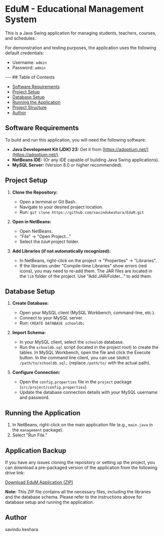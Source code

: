 # EduM - Educational Management System

This is a Java Swing application for managing students, teachers, courses, and schedules.

For demonstration and testing purposes, the application uses the following default credentials:

*   Username: `admin`
*   Password: `admin`

---  ## Table of Contents

- [Software Requirements](#software-requirements)
- [Project Setup](#project-setup)
- [Database Setup](#database-setup)
- [Running the Application](#running-the-application)
- [Project Structure](#project-structure)
- [Author](#author)

## Software Requirements

To build and run this application, you will need the following software:

- **Java Development Kit (JDK) 23:** Get it from [https://adoptium.net/](https://adoptium.net/).
- **NetBeans IDE:** (Or any IDE capable of building Java Swing applications).
- **MySQL Server:** (Version 8.0 or higher recommended).

## Project Setup

1. **Clone the Repository:**
   - Open a terminal or Git Bash.
   - Navigate to your desired project location.
   - Run: `git clone https://github.com/savindukeshara/EduM.git`

2. **Open in NetBeans:**
   - Open NetBeans.
   - "File" -> "Open Project..."
   - Select the `EduM` project folder.

3. **Add Libraries (if not automatically recognized):**
   - In NetBeans, right-click on the project -> "Properties" -> "Libraries".
   - If the libraries under "Compile-time Libraries" show errors (red icons), you may need to re-add them. The JAR files are located in the `lib` folder of the project. Use "Add JAR/Folder..." to add them.

## Database Setup

1. **Create Database:**
   - Open your MySQL client (MySQL Workbench, command-line, etc.).
   - Connect to your MySQL server.
   - Run: `CREATE DATABASE schooldb;`

2. **Import Schema:**
   - In your MySQL client, select the `schooldb` database.
   - Run the `schooldb.sql` script (located in the project root) to create the tables. In MySQL Workbench, open the file and click the Execute button. In the command line client, you can use `SOURCE /path/to/schooldb.sql;` (replace `/path/to/` with the actual path).

3. **Configure Connection:**
   - Open the `config.properties` file in the `project` package (`src/project/config.properties`).
   - Update the database connection details with *your* MySQL username and password.

## Running the Application

1. In NetBeans, right-click on the main application file (e.g., `main.java` in the `management` package).
2. Select "Run File."

## Application Backup

If you have any issues cloning the repository or setting up the project, you can download a pre-packaged version of the application from the following drive link:

[Download EduM Application (ZIP)](https://drive.google.com/drive/folders/1KhsluVZH5J4EK8l5DCCKq1IoGyAzba06?usp=sharing)

**Note:** This ZIP file contains all the necessary files, including the libraries and the database schema. Please refer to the instructions above for database setup and running the application.

## Author

savindu keshara
